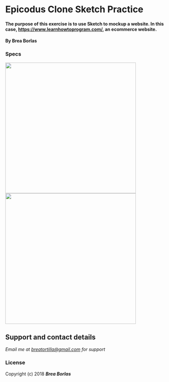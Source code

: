 # Epicodus Clone Sketch Practice

#### The purpose of this exercise is to use Sketch to mockup a website. In this case, https://www.learnhowtoprogram.com/, an ecommerce website.
#### By **Brea Borlas**

### Specs

<p float="left">
<img width="410" src="">
<img width="410" src="">
</p>

## Support and contact details

_Email me at breatortilla@gmail.com for support_

### License

Copyright (c) 2018 **_Brea Borlas_**
